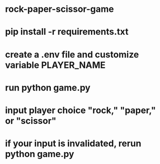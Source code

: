 # rock-paper-scissor-game
# pip install -r requirements.txt
# create a .env file and customize variable PLAYER_NAME
# run python game.py
# input player choice "rock," "paper," or "scissor"
# if your input is invalidated, rerun python game.py